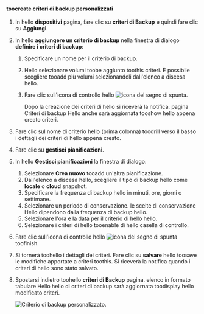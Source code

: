 <!--author=SharS last changed: 9/15/15-->

#### <a name="toocreate-a-custom-backup-policy"></a>toocreate criteri di backup personalizzati
1. In hello **dispositivi** pagina, fare clic su **criteri di Backup** e quindi fare clic su **Aggiungi**.
2. In hello **aggiungere un criterio di backup** nella finestra di dialogo **definire i criteri di backup**:
   
   1. Specificare un nome per il criterio di backup.
   2. Hello selezionare volumi toobe aggiunto toothis criteri. È possibile scegliere tooadd più volumi selezionandoli dall'elenco a discesa hello.
   3. Fare clic sull'icona di controllo hello ![icona del segno di spunta](./media/storsimple-add-backup-policy/HCS_CheckIcon-include.png).
      
      Dopo la creazione dei criteri di hello si riceverà la notifica. pagina Criteri di backup Hello anche sarà aggiornata tooshow hello appena creato criteri.
3. Fare clic sul nome di criterio hello (prima colonna) toodrill verso il basso i dettagli dei criteri di hello appena creato.
4. Fare clic su **gestisci pianificazioni**.
5. In hello **Gestisci pianificazioni** la finestra di dialogo:
   
   1. Selezionare **Crea nuovo** tooadd un'altra pianificazione.
   2. Dall'elenco a discesa hello, scegliere il tipo di backup hello come **locale** o **cloud** snapshot.
   3. Specificare la frequenza di backup hello in minuti, ore, giorni o settimane.
   4. Selezionare un periodo di conservazione. le scelte di conservazione Hello dipendono dalla frequenza di backup hello.
   5. Selezionare l'ora e la data per il criterio di hello hello.
   6. Selezionare i criteri di hello tooenable di hello casella di controllo.
6. Fare clic sull'icona di controllo hello ![icona del segno di spunta](./media/storsimple-add-backup-policy/HCS_CheckIcon-include.png) toofinish.
7. Si tornerà toohello i dettagli dei criteri. Fare clic su **salvare** hello toosave le modifiche apportate a criteri toothis. Si riceverà la notifica quando i criteri di hello sono stato salvato.
8. Spostarsi indietro toohello **criteri di Backup** pagina. elenco in formato tabulare Hello hello di criteri di backup sarà aggiornata toodisplay hello modificato criteri.
   
    ![Criterio di backup personalizzato](./media/storsimple-create-custom-backup-policy/HCS_CustomBackupPolicyM-include.png).

